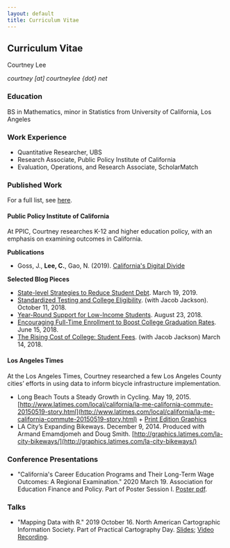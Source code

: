 ```yaml
---
layout: default
title: Curriculum Vitae
---
```


## Curriculum Vitae
Courtney Lee 

_courtney [at] courtneylee {dot} net_

### Education
BS in Mathematics, minor in Statistics from University of California, Los Angeles

### Work Experience
- Quantitative Researcher, UBS  
- Research Associate, Public Policy Institute of California
- Evaluation, Operations, and Research Associate, ScholarMatch

### Published Work
For a full list, see [here](https://leecourt98.github.io/published-work/). 

#### Public Policy Institute of California

At PPIC, Courtney researches K-12 and higher education policy, with an emphasis on examining outcomes in California.

**Publications** 

- Goss, J., **Lee, C.**, Gao, N. (2019). [California's Digital Divide](https://www.ppic.org/publication/californias-digital-divide/)

**Selected Blog Pieces**

- [State-level Strategies to Reduce Student Debt](https://www.ppic.org/blog/state-level-strategies-to-reduce-student-debt/). March 19, 2019. 
- [Standardized Testing and College Eligibility](http://www.ppic.org/blog/standardized-testing-and-college-eligibility/). (with Jacob Jackson). October 11, 2018.
- [Year-Round Support for Low-Income Students](http://www.ppic.org/blog/year-round-support-for-low-income-students/). August 23, 2018.
- [Encouraging Full-Time Enrollment to Boost College Graduation Rates](http://www.ppic.org/blog/encouraging-full-time-enrollment-to-boost-college-graduation-rates/). June 15, 2018.
- [The Rising Cost of College: Student Fees](http://www.ppic.org/blog/rising-cost-college-student-fees/). (with Jacob Jackson) March 14, 2018.

#### Los Angeles Times

At the Los Angeles Times, Courtney researched a few Los Angeles County cities’ efforts in using data to inform bicycle infrastructure implementation.

- Long Beach Touts a Steady Growth in Cycling. May 19, 2015.
[http://www.latimes.com/local/california/la-me-california-commute-20150519-story.html](http://www.latimes.com/local/california/la-me-california-commute-20150519-story.html) + [Print Edition Graphics](http://courtneylee.net/blog/2018/10/28/longbeach-visuals)
- LA City’s Expanding Bikeways. December 9, 2014.
Produced with Armand Emamdjomeh and Doug Smith.
[http://graphics.latimes.com/la-city-bikeways/](http://graphics.latimes.com/la-city-bikeways/)

### Conference Presentations 
 - "California's Career Education Programs and Their Long-Term Wage Outcomes: A Regional Examination." 2020 March 19. Association for Education Finance and Policy. Part of Poster Session I. [Poster pdf](https://github.com/leecourt98/leecourt98.github.io/blob/master/_posts/aefp2020_poster_cl_200309_v2_1.pdf).
 
### Talks
 - "Mapping Data with R." 2019 October 16. North American Cartographic Information Society. Part of Practical Cartography Day. [Slides](http://courtneylee.net/nacis-2019/); [Video Recording](https://youtu.be/ykkSfnxOkxo).  
